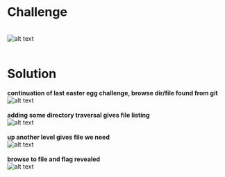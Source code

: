 # Challenge #
<br>![alt text](https://github.com/bzyo/CTFs/blob/master/2018/tuctf/web/imgs/web007.png)
<br><br>
# Solution #
**continuation of last easter egg challenge, browse dir/file found from git**
<br>![alt text](https://github.com/bzyo/CTFs/blob/master/2018/tuctf/web/imgs/web007-1.png)
<br><br>
**adding some directory traversal gives file listing**
<br>![alt text](https://github.com/bzyo/CTFs/blob/master/2018/tuctf/web/imgs/web007-2.png)
<br><br>
**up another level gives file we need**
<br>![alt text](https://github.com/bzyo/CTFs/blob/master/2018/tuctf/web/imgs/web007-3.png)
<br><br>
**browse to file and flag revealed**
<br>![alt text](https://github.com/bzyo/CTFs/blob/master/2018/tuctf/web/imgs/web007-4.png)
